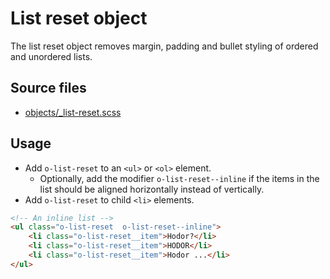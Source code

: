 # List reset object

The list reset object removes margin, padding and bullet styling of ordered and unordered lists.

## Source files

- [objects/_list-reset.scss](../../src/objects/_list-reset.scss)

## Usage

- Add `o-list-reset` to an `<ul>` or `<ol>` element.
    - Optionally, add the modifier `o-list-reset--inline` if the items in the list should
    be aligned horizontally instead of vertically.
- Add `o-list-reset` to child `<li>` elements.


```html
<!-- An inline list -->
<ul class="o-list-reset  o-list-reset--inline">
    <li class="o-list-reset__item">Hodor?</li>
    <li class="o-list-reset__item">HODOR</li>
    <li class="o-list-reset__item">Hodor ...</li>
</ul>
```